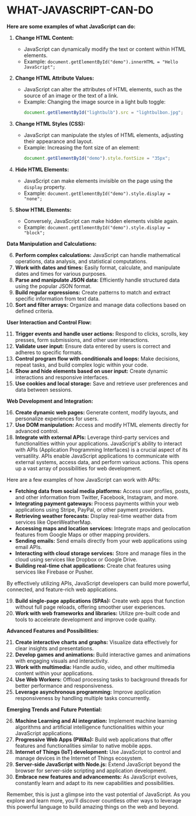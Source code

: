 # WHAT-JAVASCRIPT-CAN-DO
 **Here are some examples of what JavaScript can do:**

1. **Change HTML Content:**

   - JavaScript can dynamically modify the text or content within HTML elements.
   - Example: `document.getElementById("demo").innerHTML = "Hello JavaScript";`

2. **Change HTML Attribute Values:**

   - JavaScript can alter the attributes of HTML elements, such as the source of an image or the text of a link.
   - Example: Changing the image source in a light bulb toggle:
     ```javascript
     document.getElementById("lightbulb").src = "lightbulbon.jpg";
     ```

3. **Change HTML Styles (CSS):**

   - JavaScript can manipulate the styles of HTML elements, adjusting their appearance and layout.
   - Example: Increasing the font size of an element:
     ```javascript
     document.getElementById("demo").style.fontSize = "35px";
     ```

4. **Hide HTML Elements:**

   - JavaScript can make elements invisible on the page using the `display` property.
   - Example: `document.getElementById("demo").style.display = "none";`

5. **Show HTML Elements:**

   - Conversely, JavaScript can make hidden elements visible again.
   - Example: `document.getElementById("demo").style.display = "block";`

**Data Manipulation and Calculations:**

6. **Perform complex calculations:** JavaScript can handle mathematical operations, data analysis, and statistical computations.
7. **Work with dates and times:** Easily format, calculate, and manipulate dates and times for various purposes.
8. **Parse and manipulate JSON data:** Efficiently handle structured data using the popular JSON format.
9. **Build regular expressions:** Create patterns to match and extract specific information from text data.
10. **Sort and filter arrays:** Organize and manage data collections based on defined criteria.

**User Interaction and Control Flow:**

11. **Trigger events and handle user actions:** Respond to clicks, scrolls, key presses, form submissions, and other user interactions.
12. **Validate user input:** Ensure data entered by users is correct and adheres to specific formats.
13. **Control program flow with conditionals and loops:** Make decisions, repeat tasks, and build complex logic within your code.
14. **Show and hide elements based on user input:** Create dynamic interactions and responsive interfaces.
15. **Use cookies and local storage:** Save and retrieve user preferences and data between sessions.

**Web Development and Integration:**

16. **Create dynamic web pages:** Generate content, modify layouts, and personalize experiences for users.
17. **Use DOM manipulation:** Access and modify HTML elements directly for advanced control.
18. **Integrate with external APIs:** Leverage third-party services and functionalities within your applications.
JavaScript's ability to interact with APIs (Application Programming Interfaces) is a crucial aspect of its versatility. APIs enable JavaScript applications to communicate with external systems, access data, and perform various actions. This opens up a vast array of possibilities for web development.

Here are a few examples of how JavaScript can work with APIs:

- **Fetching data from social media platforms:** Access user profiles, posts, and other information from Twitter, Facebook, Instagram, and more.
- **Integrating payment gateways:** Process payments within your web applications using Stripe, PayPal, or other payment providers.
- **Retrieving weather forecasts:** Display real-time weather data from services like OpenWeatherMap.
- **Accessing maps and location services:** Integrate maps and geolocation features from Google Maps or other mapping providers.
- **Sending emails:** Send emails directly from your web applications using email APIs.
- **Interacting with cloud storage services:** Store and manage files in the cloud using services like Dropbox or Google Drive.
- **Building real-time chat applications:** Create chat features using services like Firebase or Pusher.

By effectively utilizing APIs, JavaScript developers can build more powerful, connected, and feature-rich web applications.

19. **Build single-page applications (SPAs):** Create web apps that function without full page reloads, offering smoother user experiences.
20. **Work with web frameworks and libraries:** Utilize pre-built code and tools to accelerate development and improve code quality.

**Advanced Features and Possibilities:**

21. **Create interactive charts and graphs:** Visualize data effectively for clear insights and presentations.
22. **Develop games and animations:** Build interactive games and animations with engaging visuals and interactivity.
23. **Work with multimedia:** Handle audio, video, and other multimedia content within your applications.
24. **Use Web Workers:** Offload processing tasks to background threads for better performance and responsiveness.
25. **Leverage asynchronous programming:** Improve application responsiveness by handling multiple tasks concurrently.

**Emerging Trends and Future Potential:**

26. **Machine Learning and AI integration:** Implement machine learning algorithms and artificial intelligence functionalities within your JavaScript applications.
27. **Progressive Web Apps (PWAs):** Build web applications that offer features and functionalities similar to native mobile apps.
28. **Internet of Things (IoT) development:** Use JavaScript to control and manage devices in the Internet of Things ecosystem.
29. **Server-side JavaScript with Node.js:** Extend JavaScript beyond the browser for server-side scripting and application development.
30. **Embrace new features and advancements:** As JavaScript evolves, constantly learn and adapt to its new capabilities and possibilities.

Remember, this is just a glimpse into the vast potential of JavaScript. As you explore and learn more, you'll discover countless other ways to leverage this powerful language to build amazing things on the web and beyond.

